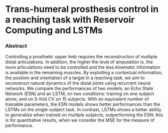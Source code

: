 # Trans-humeral prosthesis control in a reaching task with Reservoir Computing and LSTMs

### Abstract
Controlling a prosthetic upper limb requires the reconstruction of multiple distal articulations. In addition, the higher the level of amputation is, the more articulations need to be controlled and the less kinematic information is available in the remaining muscles. By exploiting a contextual information, the position and orientation of a target in a reaching task, we aim to reconstruct natural dynamics of the distal joints using recurrent neural networks. We compare the performances of two models, an Echo State Network (ESN) and an LSTM, on two conditions: training on one subject alone, and on 5-fold CV on 15 subjects. 
With an equivalent number of trainable parameters, the ESN models shows better performances than the LSTMs on the single-subject task. In contrast, LSTMs shows a better ability to generalize when trained on multiple subjects, outperforming the ESN: this is for quantitative results, when we consider the MSE for the measure of performance.

